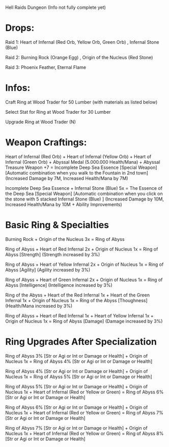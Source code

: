 Hell Raids Dungeon (Info not fully complete yet)

# Drops:

Raid 1: Heart of Infernal (Red Orb, Yellow Orb, Green Orb) , Infernal Stone (Blue)

Raid 2: Burning Rock (Orange Egg) , Origin of the Nucleus (Red Stone)

Raid 3: Phoenix Feather, Eternal Flame


# Infos:

Craft Ring at Wood Trader for 50 Lumber (with materials as listed below)
 
Select Stat for Ring at Wood Trader for 30 Lumber 

Upgrade Ring at Wood Trader (N) 

# Weapon Craftings:

Heart of Infernal (Red Orb) + Heart of Infernal (Yellow Orb) + Heart of Infernal (Green Orb) + Abyssal Medal (5.000.000 Health/Mana) + Abyssal Treasure Weapon +7 = Incomplete Deep Sea Essence [Special Weapon] [Automatic combination when you walk to the Fountain in 2nd town] (Increased Damage by 7M, Increased Health/Mana by 7M)

Incomplete Deep Sea Essence + Infernal Stone (Blue) 5x = The Essence of the Deep Sea [Special Weapon] [Automatic combination when you click on the stone with 5 stacked Infernal Stone (Blue) ] (Increased Damage by 10M, Increased Health/Mana by 10M + Ability Improvements)

# Basic Ring & Specialties

Burning Rock + Origin of the Nucleus 3x = Ring of Abyss

Ring of Abyss + Heart of Red Infernal 2x + Origin of Nucleus 1x = Ring of Abyss [Strength] (Strength increased by 3%)

Ring of Abyss + Heart of Yellow Infernal 2x + Origin of Nucleus 1x = Ring of Abyss [Agility] (Agility increased by 3%)

Ring of Abyss + Heart of Green Infernal 2x + Origin of Nucleus 1x = Ring of Abyss [Intelligence] (Intelligence increased by 3%)

Ring of the Abyss + Heart of the Red Infernal 1x + Heart of the Green Infernal 1x + Origin of Nucleus 1x = Ring of the Abyss [Thoughness] (Health/Mana increased by 3%)

Ring of Abyss + Heart of Red Infernal 1x + Heart of Yellow Infernal 1x + Origin of Nucleus 1x = Ring of Abyss [Damage] (Damage increased by 3%)

# Ring Upgrades After Specialization

Ring of Abyss 3% [Str or Agi or Int or Damage or Health] + Origin of Nucleus 1x = Ring of Abyss 4% [Str or Agi or Int or Damage or Health]

Ring of Abyss 4% [Str or Agi or Int or Damage or Health] + Origin of Nucleus 1x = Ring of Abyss 5% [Str or Agi or Int or Damage or Health]

Ring of Abyss 5% [Str or Agi or Int or Damage or Health] + Origin of Nucleus 1x + Heart of Infernal (Red or Yellow or Green) = Ring of Abyss 6% [Str or Agi or Int or Damage or Health]

Ring of Abyss 6% [Str or Agi or Int or Damage or Health] + Origin of Nucleus 1x + Heart of Infernal (Red or Yellow or Green) = Ring of Abyss 7% [Str or Agi or Int or Damage or Health]

Ring of Abyss 7% [Str or Agi or Int or Damage or Health] + Origin of Nucleus 1x + Heart of Infernal (Red or Yellow or Green) = Ring of Abyss 8% [Str or Agi or Int or Damage or Health]

